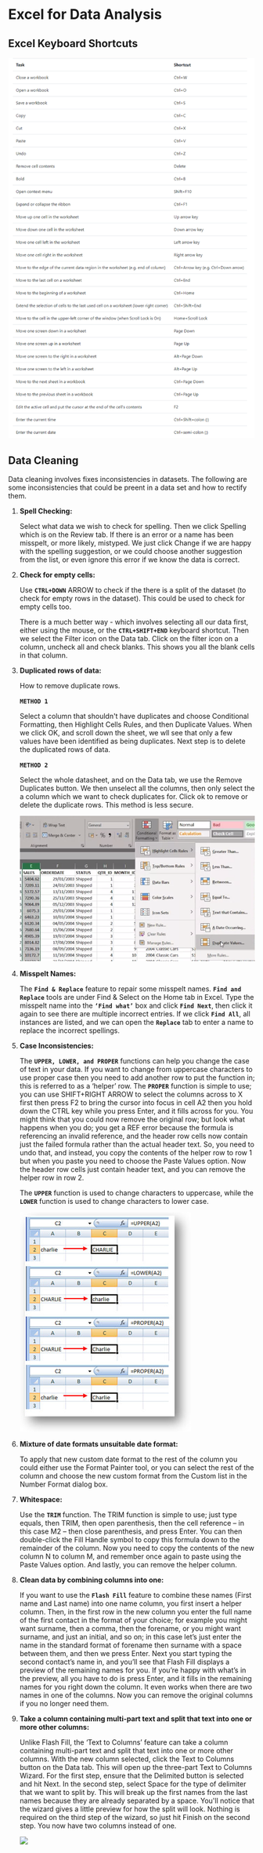 <h1>Excel for Data Analysis</h1>

<h2>Excel Keyboard Shortcuts</h2>
<p><img src="images/keyboard-shortcuts.png"></p>

<h2>Data Cleaning</h2>

<p>Data cleaning involves fixes inconsistencies in datasets. The following are some inconsistencies that could be preent in a data set and how to rectify them.</p>

<ol>
  
  <li>
    <p><b>Spell Checking:</b></p>
    <p>Select what data we wish to check for spelling. Then we click Spelling which is on the Review tab. If there is an error or a name has been misspelt, or more likely, mistyped. We just click Change if we are happy with the spelling suggestion, or we could choose another suggestion from the list, or even ignore this error if we know the data is correct.</p>
  </li>
  
  <li>
    <p><b>Check for empty cells:</b></p>
    <p>Use <b><code>CTRL+DOWN</code></b> ARROW to check if the there is a split of the dataset (to check for empty rows in the dataset). This could be used to check for empty cells too.</p>
     <p>There is a much better way - which involves selecting all our data first, either using the mouse, or the <b><code>CTRL+SHIFT+END</code></b> keyboard shortcut. Then we select the Filter icon on the Data tab. Click on the filter icon on a column, uncheck all and check blanks. This shows you all the blank cells in that column.</p>
  </li>
  
   <li>
    <p><b>Duplicated rows of data:</b></p>
    <p>How to remove duplicate rows.</p>
    <p><b><code>METHOD 1</code></b></p>
    <p>
     Select a column that shouldn't have duplicates and choose Conditional Formatting, then Highlight Cells Rules, and then Duplicate Values. When we click OK, and scroll down the sheet, we wll see that only a few values have been identified as being duplicates. Next step is to delete the duplicated rows of data.
    </p>
    <p><b><code>METHOD 2</code></b></p>
    <p>
     Select the whole datasheet, and on the Data tab, we use the Remove Duplicates button. We then unselect all the columns, then only select the a column which we want to check duplicates for. Click ok to remove or delete the duplicate rows. This method is less secure.
    </p>
    <p><img src="images/duplicates.png"></p>
  
  </li>
  
   <li>
    <p><b>Misspelt Names:</b></p>
    <p>The <b><code>Find & Replace</code></b> feature to repair some misspelt names. <b><code>Find and Replace</code></b> tools are under Find & Select on the Home tab in Excel. Type the misspelt name into the <b><code>‘Find what’</code></b> box and click <b><code>Find Next</code></b>, then click it again to see there are multiple incorrect entries. If we click <b><code>Find All</code></b>, all instances are listed, and we can open the <b><code>Replace</code></b> tab to enter a name to replace the incorrect spellings.</p>
    </li>
    
    
   <li>
    <p><b>Case Inconsistencies:</b></p>
    <p>
      The <b><code>UPPER, LOWER, and PROPER</code></b> functions can help you change the case of text in your data.  If you want to change from uppercase characters to use proper case then you need to add another row to put the function in; this is referred to as a ‘helper’ row. The <b><code>PROPER</code></b> function is simple to use; you can use SHIFT+RIGHT ARROW to select the columns across to X first then press F2 to bring the cursor into focus in cell A2 then you hold down the CTRL key while you press Enter, and it fills across for you. You might think that you could now remove the original row; but look what happens when you do; you get a REF error because the formula is referencing an invalid reference, and the header row cells now contain just the failed formula rather than the actual header text. So, you need to undo that, and instead, you copy the contents of the helper row to row 1 but when you paste you need to choose the Paste Values option. Now the header row cells just contain header text, and you can remove the helper row in row 2.
    </p>
    <p>
      The <b><code>UPPER</code></b> function is used to change characters to uppercase, while the <b><code>LOWER</code></b> function is used to change characters to lower case.
    </p>  
    <p><img src="images/excel-case.jpg"></p>
    </li>
  
  
  <li>
    <p><b>Mixture of date formats unsuitable date format:</b></p>
    <p>
      To apply that new custom date format to the rest of the column you could either use the Format Painter tool, or you can select the rest of the column and choose the new custom format from the Custom list in the Number Format dialog box.
    </p>
  </li>
  
  
  <li>
    <p><b>Whitespace:</b></p>
    <p>
      Use the <b><code>TRIM</code></b> function. The TRIM function is simple to use; just type equals, then TRIM, then open parenthesis, then the cell reference – in this case M2 – then close parenthesis, and press Enter. You can then double-click the Fill Handle symbol to copy this formula down to the remainder of the column. Now you need to copy the contents of the new column N to column M, and remember once again to paste using the Paste Values option. And lastly, you can remove the helper column. 
    </p>
  </li>
  
  <li>
    <p><b>Clean data by combining columns into one:</b></p>
    <p>
      If you want to use the <b><code>Flash Fill</code></b> feature to combine these names (First name and Last name) into one name column, you first insert a helper column. Then, in the first row in the new column you enter the full name of the first contact in the format of your choice; for example you might want surname, then a comma, then the forename, or you might want surname, and just an initial, and so on; in this case let’s just enter the name in the standard format of forename then surname with a space between them, and then we press Enter. Next you start typing the second contact’s name in, and you’ll see that Flash Fill displays a preview of the remaining names for you. If you’re happy with what’s in the preview, all you have to do is press Enter, and it fills in the remaining names for you right down the column. It even works when there are two names in one of the columns. Now you can remove the original columns if you no longer need them.
    </p>
  </li>
  
  <li>
    <p><b>Take a column containing multi-part text and split that text into one or more other columns:</b></p>
    <p>
      Unlike Flash Fill, the ‘Text to Columns’ feature can take a column containing multi-part text and split that text into one or more other columns.
      With the new column selected, click the Text to Columns button on the Data tab. This will open up the three-part Text to Columns Wizard. For the first step, ensure that the Delimited button is selected and hit Next. In the second step, select Space for the type of delimiter that we want to split by. This will break up the first names from the last names because they are already separated by a space. You'll notice that the wizard gives a little preview for how the split will look. Nothing is required on the third step of the wizard, so just hit Finish on the second step. You now have two columns instead of one.
    </p>
    <p><img src="text-to-columns.png"></p> 
  </li>
  
  
  
</ol>
